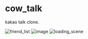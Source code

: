 # cow_talk
kakao talk clone.

![friend_list](https://user-images.githubusercontent.com/51053567/117992117-a07ea080-b379-11eb-9c15-8fdaacaae263.png)
![image](https://user-images.githubusercontent.com/51053567/117992065-95c40b80-b379-11eb-8dbb-55af5f2021cf.png)
![loading_scene](https://user-images.githubusercontent.com/51053567/117679592-61224980-b1eb-11eb-8aa8-b27a3ec38b75.png)

